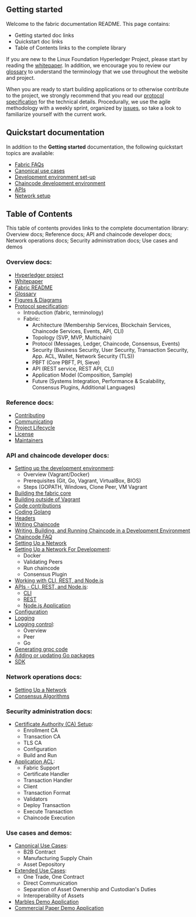 
## Getting started

Welcome to the fabric documentation README. This page contains: 
- Getting started doc links 
- Quickstart doc links
- Table of Contents links to the complete library

If you are new to the Linux Foundation Hyperledger Project, please start by reading the  [whitepaper](https://github.com/hyperledger/hyperledger/wiki/Whitepaper-WG). In addition, we encourage you to review our [glossary](glossary.md) to understand the terminology that we use throughout the website and project.

When you are ready to start building applications or to otherwise contribute to the project, we strongly recommend that you read our [protocol specification](protocol-spec.md) for the technical details. Procedurally, we use the agile methodology with a weekly sprint, organized by [issues](https://github.com/hyperledger/fabric/issues), so take a look to familiarize yourself with the current work.

## Quickstart documentation
In addition to the <b>Getting started</b> documentation, the following quickstart topics are available:
- [Fabric FAQs](FAQ)
- [Canonical use cases](biz/usecases.md)
- [Development environment set-up](dev-setup/devenv.md)
- [Chaincode development environment](API/SandboxSetup.md)
- [APIs](API/CoreAPI.md)
- [Network setup](dev-setup/devnet-setup.md)

## Table of Contents

This table of contents provides links to the complete documentation library: <br>
Overview docs; Reference docs; API and chaincode developer docs; Network operations docs; Security administration docs; Use cases and demos

### Overview docs:

- [Hyperledger project](https://github.com/hyperledger/hyperledger)
- [Whitepaper](https://github.com/hyperledger/hyperledger/wiki/Whitepaper-WG)
- [Fabric README](../README.md)
- [Glossary](glossary.md) 
- [Figures & Diagrams](/docs/images/) 
- [Protocol specification](protocol-spec.md):
     - Introduction (fabric, terminology)
     - Fabric: 
          - Architecture (Membership Services, Blockchain Services, Chaincode Services, Events, API, CLI)
          - Topology (SVP, MVP, Multichain)
          - Protocol (Messages, Ledger, Chaincode, Consensus, Events)
          - Security (Business Security, User Security, Transaction Security, App. ACL, Wallet, Network Security (TLS))
          - PBFT (Core PBFT, PI, Sieve)
          - API (REST service, REST API, CLI)
          - Application Model (Composition, Sample)
          - Future (Systems Integration, Performance & Scalability, Consensus Plugins, Additional Languages)

### Reference docs:

- [Contributing](../CONTRIBUTING.md)
- [Communicating](../README.md#communication-)
- [Project Lifecycle](https://github.com/hyperledger/hyperledger/wiki/Project-Lifecycle)
- [License](../LICENSE)
- [Maintainers](../MAINTAINERS.txt)

### API and chaincode developer docs:

- [Setting up the development environment](dev-setup/devenv.md): 
     - Overview (Vagrant/Docker) 
     - Prerequisites (Git, Go, Vagrant, VirtualBox, BIOS)
     - Steps (GOPATH, Windows, Clone Peer, VM Vagrant
- [Building the fabric core](../README.md#building-the-fabric-core-)
- [Building outside of Vagrant](../README.md#building-outside-of-vagrant-)
- [Code contributions](../README.md#code-contributions-)
- [Coding Golang](../README.md#coding-golang-)
- [Headers](dev-setup/headers.txt)
- [Writing Chaincode](../README.md#writing-chaincode-)
- [Writing, Building, and Running Chaincode in a Development Environment](API/SandboxSetup.md)
- [Chaincode FAQ](FAQ/chaincode_FAQ.md)
- [Setting Up a Network](../README.md#setting-up-a-network-)
- [Setting Up a Network For Development](dev-setup/devnet-setup.md):
     - Docker
     - Validating Peers
     - Run chaincode
     - Consensus Plugin
- [Working with CLI, REST, and Node.js](../README.md#working-with-cli-rest-and-nodejs-)
- [APIs - CLI, REST, and Node.js](API/CoreAPI.md): 
     - [CLI](API/CoreAPI.md#cli)
     - [REST](API/CoreAPI.md#rest-api)
     - [Node.js Application](API/CoreAPI.md#nodejs-application)
- [Configuration](../README.md#configuration-)
- [Logging](../README.md#logging-)
- [Logging control](../README.md#dev-setup/logging-control.md): 
     - Overview 
     - Peer
     - Go 
- [Generating grpc code](../README.md#generating-grpc-code-)
- [Adding or updating Go packages](../README.md#adding-or-updating-go-packages-)
- [SDK](wiki-images)

### Network operations docs:

- [Setting Up a Network](../README.md#setting-up-a-network-)
- [Consensus Algorithms](FAQ/consensus_FAQ.md)

### Security administration docs:

- [Certificate Authority (CA) Setup](dev-setup/obcca-setup.md):
     - Enrollment CA
     - Transaction CA
     - TLS CA
     - Configuration
     - Build and Run <br> 
- [Application ACL](tech/application-ACL.md):
     - Fabric Support
     - Certificate Handler
     - Transaction Handler
     - Client
     - Transaction Format
     - Validators
     - Deploy Transaction
     - Execute Transaction
     - Chaincode Execution

### Use cases and demos:
- [Canonical Use Cases](biz/usecases.md):
     - B2B Contract
     - Manufacturing Supply Chain
     - Asset Depository
- [Extended Use Cases](biz/usecases.md):
     - One Trade, One Contract
     - Direct Communication
     - Separation of Asset Ownership and Custodian's Duties
     - Interoperability of Assets
- [Marbles Demo Application](https://github.com/IBM-Blockchain/marbles )
- [Commercial Paper Demo Application](https://github.com/IBM-Blockchain/cp-web )


